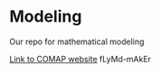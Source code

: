 # Modeling
Our repo for mathematical modeling

[Link to COMAP website](http://www.comap.com/undergraduate/contests/)
fLyMd-mAkEr